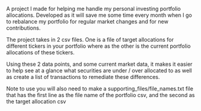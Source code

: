 A project I made for helping me handle my personal investing portfolio allocations.
Developed as it will save me some time every month when I go to rebalance my portfolio for regular market changes
and for new contributions.

The project takes in 2 csv files.  One is a file of target allocations for different tickers in your portfolio
where as the other is the current portfolio allocations of these tickers.

Using these 2 data points, and some current market data, it makes it easier to help see at a glance what securities
are under / over allocated to as well as create a list of transactions to remediate these differences.

Note to use you will also need to make a supporting_files/file_names.txt file that has the first line as
the file name of the portfolio csv, and the second as the target allocation csv